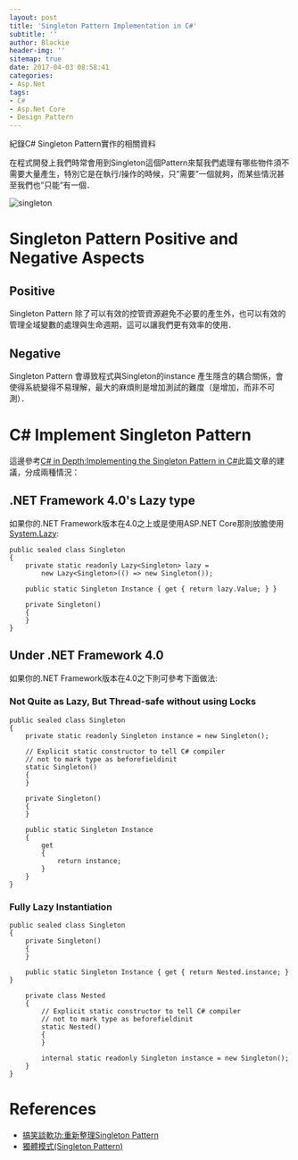 ```yaml
---
layout: post
title: 'Singleton Pattern Implementation in C#'
subtitle: ''
author: Blackie
header-img: ''
sitemap: true
date: 2017-04-03 08:58:41
categories:
- Asp.Net
tags:
- C#
- Asp.Net Core
- Design Pattern
---
```


紀錄C# Singleton Pattern實作的相關資料

<!-- More -->

在程式開發上我們時常會用到Singleton這個Pattern來幫我們處理有哪些物件須不需要大量產生，特別它是在執行/操作的時候，只”需要”一個就夠，而某些情況甚至我們也”只能”有一個．

![singleton](singleton.jpeg)

# Singleton Pattern Positive and Negative Aspects #

## Positive ##

Singleton Pattern 除了可以有效的控管資源避免不必要的產生外，也可以有效的管理全域變數的處理與生命週期，這可以讓我們更有效率的使用．

## Negative ##

Singleton Pattern 會導致程式與Singleton的instance 產生隱含的耦合關係，會使得系統變得不易理解，最大的麻煩則是增加測試的難度（是增加，而非不可測）．

# C# Implement Singleton Pattern #

這邊參考[C# in Depth:Implementing the Singleton Pattern in C#](http://csharpindepth.com/Articles/General/Singleton.aspx)此篇文章的建議，分成兩種情況：

## .NET Framework 4.0's Lazy<T> type ##

如果你的.NET Framework版本在4.0之上或是使用ASP.NET Core那則放膽使用[System.Lazy<T>](https://msdn.microsoft.com/zh-tw/library/dd642331(v=vs.110).aspx):

    public sealed class Singleton
    {
        private static readonly Lazy<Singleton> lazy =
            new Lazy<Singleton>(() => new Singleton());
        
        public static Singleton Instance { get { return lazy.Value; } }

        private Singleton()
        {
        }
    }

## Under .NET Framework 4.0 ##

如果你的.NET Framework版本在4.0之下則可參考下面做法:

### Not Quite as Lazy, But Thread-safe without using Locks ###

    public sealed class Singleton
    {
        private static readonly Singleton instance = new Singleton();

        // Explicit static constructor to tell C# compiler
        // not to mark type as beforefieldinit
        static Singleton()
        {
        }

        private Singleton()
        {
        }

        public static Singleton Instance
        {
            get
            {
                return instance;
            }
        }
    }

### Fully Lazy Instantiation ###

    public sealed class Singleton
    {
        private Singleton()
        {
        }

        public static Singleton Instance { get { return Nested.instance; } }
            
        private class Nested
        {
            // Explicit static constructor to tell C# compiler
            // not to mark type as beforefieldinit
            static Nested()
            {
            }

            internal static readonly Singleton instance = new Singleton();
        }
    }

# References #

- [搞笑談軟功:重新整理Singleton Pattern](http://teddy-chen-tw.blogspot.tw/2013/08/singleton-pattern.html)
- [獨體模式(Singleton Pattern)](https://dotblogs.com.tw/pin0513/2010/03/08/13931)
